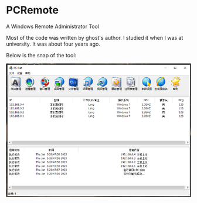 # PCRemote

A Windows Remote Administrator Tool

Most of the code was written by ghost's author. I studied it when I was at university. It was about four years ago.

Below is the snap of the tool:

![demo](./Snipaste_2023-01-05_20-52-06.png)
